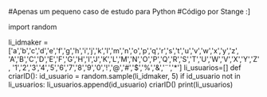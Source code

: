 #Apenas um pequeno caso de estudo para Python
#Código por Stange :]

import random

li_idmaker = ['a','b','c','d','e','f','g','h','i','j','k','l','m','n','o','p','q','r','s','t','u','v','w','x','y','z',
              'A','B','C','D','E','F','G','H','I','J','K','L','M','N','O','P','Q','R','S','T','U','W','V','X','Y','Z',
              '1','2','3','4','5','6','7','8','9','0','!','@','#','$','%','&','¨','*']
li_usuarios=[]
def criarID():
    id_usuario = random.sample(li_idmaker, 5) 
    if id_usuario not in li_usuarios:
            li_usuarios.append(id_usuario)
criarID()
print(li_usuarios)
